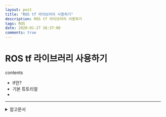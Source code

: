 ```yaml
---
layout: post
title: "ROS tf 라이브러리 사용하기"
description: ROS tf 라이브러리 사용하기
tags: ROS
date: 2020-01-27 16:37:00
comments: true
---
```

# ROS tf 라이브러리 사용하기

contents
- tf란?
- 기본 튜토리얼
- 

---
<details>
<summary>참고문서</summary>
<div markdown="1">
- [ROS wiki - tf tutorials](http://wiki.ros.org/tf/Tutorials)
</div>
</details>
<script id="dsq-count-scr" src="//msc9533.disqus.com/count.js" async></script>
